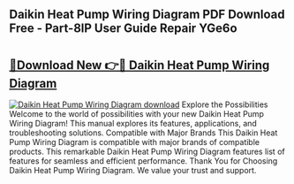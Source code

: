 ## Daikin Heat Pump Wiring Diagram PDF Download Free - Part-8lP User Guide Repair YGe6o

# <h2><a href="http://dfkpm03.blite.top/?on=Daikin+Heat+Pump+Wiring+Diagram">🔗Download New 👉🔴 Daikin Heat Pump Wiring Diagram</a></h2>

[![Daikin Heat Pump Wiring Diagram download](https://i.imgur.com/lujVjoI.png)](http://dfkpm03.blite.top/?on=Daikin+Heat+Pump+Wiring+Diagram)
Explore the Possibilities Welcome to the world of possibilities with your new Daikin Heat Pump Wiring Diagram! This manual explores its features, applications, and troubleshooting solutions. Compatible with Major Brands This Daikin Heat Pump Wiring Diagram is compatible with major brands of compatible products. This remarkable Daikin Heat Pump Wiring Diagram features list of features for seamless and efficient performance. Thank You for Choosing Daikin Heat Pump Wiring Diagram. We value your trust and support.
